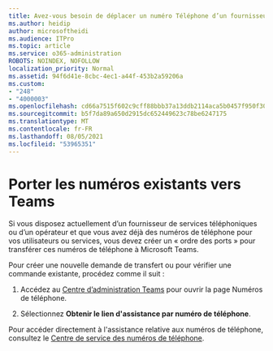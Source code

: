```yaml
---
title: Avez-vous besoin de déplacer un numéro Téléphone d’un fournisseur vers Microsoft ?
ms.author: heidip
author: microsoftheidi
ms.audience: ITPro
ms.topic: article
ms.service: o365-administration
ROBOTS: NOINDEX, NOFOLLOW
localization_priority: Normal
ms.assetid: 94f6d41e-8cbc-4ec1-a44f-453b2a59206a
ms.custom:
- "248"
- "4000003"
ms.openlocfilehash: cd66a7515f602c9cff88bbb37a13ddb2114aca5b0457f950f3001e51869f59bb
ms.sourcegitcommit: b5f7da89a650d2915dc652449623c78be6247175
ms.translationtype: MT
ms.contentlocale: fr-FR
ms.lasthandoff: 08/05/2021
ms.locfileid: "53965351"
---
```

# <a name="port-existing-numbers-to-teams"></a>Porter les numéros existants vers Teams

Si vous disposez actuellement d’un fournisseur de services téléphoniques ou d’un opérateur et que vous avez déjà des numéros de téléphone pour vos utilisateurs ou services, vous devez créer un « ordre des ports » pour transférer ces numéros de téléphone à Microsoft Teams.  

Pour créer une nouvelle demande de transfert ou pour vérifier une commande existante, procédez comme il suit : 

1. Accédez au [Centre d’administration Teams](https://admin.teams.microsoft.com/phone-numbers) pour ouvrir la page Numéros de téléphone. 

1. Sélectionnez **Obtenir le lien d'assistance par numéro de téléphone**. 

Pour accéder directement à l'assistance relative aux numéros de téléphone, consultez le [Centre de service des numéros de téléphone](https://pstnsd.powerappsportals.com/).  